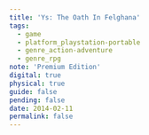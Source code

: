 ```yaml
---
title: 'Ys: The Oath In Felghana'
tags:
  - game
  - platform_playstation-portable
  - genre_action-adventure
  - genre_rpg
note: 'Premium Edition'
digital: true
physical: true
guide: false
pending: false
date: 2014-02-11
permalink: false
---
```

